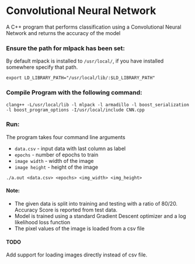 # Convolutional Neural Network
A C++ program that performs classification using a Convolutional Neural Network and returns the accuracy of the model</br>
### Ensure the path for mlpack has been set: </br>
By default mlpack is installed to `/usr/local/`, if you have installed somewhere specify that path. 
```
export LD_LIBRARY_PATH="/usr/local/lib/:$LD_LIBRARY_PATH"
```
### Compile Program with the following command: </br>
```
clang++ -L/usr/local/lib -l mlpack -l armadillo -l boost_serialization -l boost_program_options -I/usr/local/include CNN.cpp
```
### Run: </br>
The program takes four command line arguments </br>
* `data.csv` - input data with last column as label
* `epochs` - number of epochs to train
* `image width` - width of the image
* `image height` - height of the image

```
./a.out <data.csv> <epochs> <img_width> <img_height>
```

#### Note: </br>
* The given data is split into training and testing with a ratio of 80/20. Accuracy Score is reported from test data.
* Model is trained using a standard Gradient Descent optimizer and a log likelihood loss function
* The pixel values of the image is loaded from a csv file
#### TODO
Add support for loading images directly instead of csv file. 